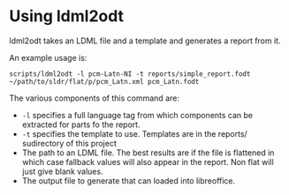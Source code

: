 # Using ldml2odt

ldml2odt takes an LDML file and a template and generates a report from it.

An example usage is:

```
scripts/ldml2odt -l pcm-Latn-NI -t reports/simple_report.fodt ~/path/to/sldr/flat/p/pcm_Latn.xml pcm_Latn.fodt
```

The various components of this command are:

- `-l` specifies a full language tag from which components can be extracted for parts fo the report.
- `-t` specifies the template to use. Templates are in the reports/ sudirectory of this project
-  The path to an LDML file. The best results are if the file is flattened in which case fallback values will
   also appear in the report. Non flat will just give blank values.
-  The output file to generate that can loaded into libreoffice.

